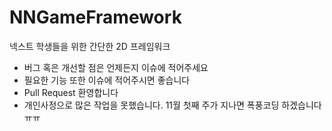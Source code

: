 NNGameFramework
===============

넥스트 학생들을 위한 간단한 2D 프레임워크

* 버그 혹은 개선할 점은 언제든지 이슈에 적어주세요
* 필요한 기능 또한 이슈에 적어주시면 좋습니다
* Pull Request 환영합니다
* 개인사정으로 많은 작업을 못했습니다. 11월 첫째 주가 지나면 폭풍코딩 하겠습니다 ㅠㅠ
